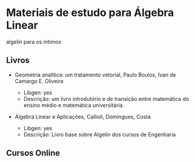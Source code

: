 # Materiais de estudo para Álgebra Linear
algelin para os íntimos 

## Livros

  * Geometria analítica: um tratamento vetorial, Paulo Boulos, Ivan de Camargo E. Oliveira  
    * Libgen: yes
    * Descrição: um livro introdutório e de transição entre matemática do ensino médio e matemática universitária.  
  
  * Álgebra Linear e Aplicações, Callioli, Domingues, Costa
    * Libgen: yes
    * Descrição: Livro base sobre Algelin dos cursos de Engenharia
## Cursos Online
